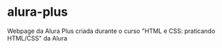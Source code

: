 # alura-plus
Webpage da Alura Plus criada durante o curso "HTML e CSS: praticando HTML/CSS" da Alura
